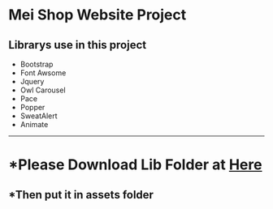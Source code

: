 Mei Shop Website Project
========================
Librarys use in this project
---------------------------
- Bootstrap
- Font Awsome
- Jquery
- Owl Carousel
- Pace
- Popper
- SweatAlert
- Animate
---------------------------
*Please Download Lib Folder at [Here](https://drive.google.com/open?id=1EYC6iXvmsZGmtwoZ7cTiNchrOBhAM1BV)
=
*Then put it in assets folder
---------------------------
